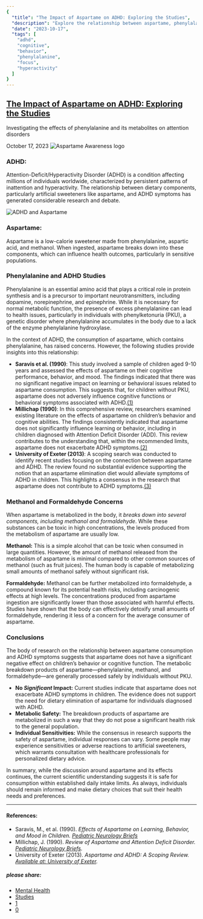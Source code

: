 ```yaml
---
{
  "title": "The Impact of Aspartame on ADHD: Exploring the Studies",
  "description": "Explore the relationship between aspartame, phenylalanine, and ADHD in this detailed analysis. Learn about the studies that investigate the effects of artificial sweeteners on cognitive function and behavior.",
  "date": "2023-10-17",
  "tags": [
    "adhd",
    "cognitive",
    "behavior",
    "phenylalanine",
    "focus",
    "hyperactivity"
  ]
}
---
```


## [The Impact of Aspartame on ADHD: Exploring the Studies](#)

Investigating the effects of phenylalanine and its metabolites on attention disorders

October 17, 2023
![Aspartame Awareness logo](../images/logos/logo-A2.png)

### ADHD:

Attention-Deficit/Hyperactivity Disorder (ADHD) is a condition affecting millions of individuals worldwide, characterized by persistent patterns of inattention and hyperactivity. The relationship between dietary components, particularly artificial sweeteners like aspartame, and ADHD symptoms has generated considerable research and debate.

![ADHD and Aspartame](../images/blog/lg/adhd.jpg)

### Aspartame:

Aspartame is a low-calorie sweetener made from phenylalanine, aspartic acid, and methanol. When ingested, aspartame breaks down into these components, which can influence health outcomes, particularly in sensitive populations.

### Phenylalanine and ADHD Studies

Phenylalanine is an essential amino acid that plays a critical role in protein synthesis and is a precursor to important neurotransmitters, including dopamine, norepinephrine, and epinephrine. While it is necessary for normal metabolic function, the presence of excess phenylalanine can lead to health issues, particularly in individuals with phenylketonuria (PKU), a genetic disorder where phenylalanine accumulates in the body due to a lack of the enzyme phenylalanine hydroxylase.

In the context of ADHD, the consumption of aspartame, which contains phenylalanine, has raised concerns. However, the following studies provide insights into this relationship:

* **Saravis et al. (1990)**: This study involved a sample of children aged 9-10 years and assessed the effects of aspartame on their cognitive performance, behavior, and mood. The findings indicated that there was no significant negative impact on learning or behavioral issues related to aspartame consumption. This suggests that, for children without PKU, aspartame does not adversely influence cognitive functions or behavioral symptoms associated with ADHD.[(1)](#ref "Saravis et al. (1990)")
* **Millichap (1990)**: In this comprehensive review, researchers examined existing literature on the effects of aspartame on children’s behavior and cognitive abilities. The findings consistently indicated that aspartame does not significantly influence learning or behavior, including in children diagnosed with Attention Deficit Disorder (ADD). This review contributes to the understanding that, within the recommended limits, aspartame does not exacerbate ADHD symptoms.[(2)](#ref "Millichap, J. (1990)")
* **University of Exeter (2013)**: A scoping search was conducted to identify recent studies focusing on the connection between aspartame and ADHD. The review found no substantial evidence supporting the notion that an aspartame elimination diet would alleviate symptoms of ADHD in children. This highlights a consensus in the research that aspartame does not contribute to ADHD symptoms.[(3)](#ref "University of Exeter (2013)")



### Methanol and Formaldehyde Concerns

When aspartame is metabolized in the body, it *breaks down into several components, including methanol and formaldehyde*. While these substances can be toxic in high concentrations, the levels produced from the metabolism of aspartame are usually low.

**Methanol:** This is a simple alcohol that can be toxic when consumed in large quantities. However, the amount of methanol released from the metabolism of aspartame is minimal compared to other common sources of methanol (such as fruit juices). The human body is capable of metabolizing small amounts of methanol safely without significant risk.

**Formaldehyde:** Methanol can be further metabolized into formaldehyde, a compound known for its potential health risks, including carcinogenic effects at high levels. The concentrations produced from aspartame ingestion are significantly lower than those associated with harmful effects. Studies have shown that the body can effectively detoxify small amounts of formaldehyde, rendering it less of a concern for the average consumer of aspartame.

### Conclusions

The body of research on the relationship between aspartame consumption and ADHD symptoms suggests that aspartame does not have a significant negative effect on children’s behavior or cognitive function. The metabolic breakdown products of aspartame—phenylalanine, methanol, and formaldehyde—are generally processed safely by individuals without PKU.

* **No *Significant* Impact:** Current studies indicate that aspartame does not exacerbate ADHD symptoms in children. The evidence does not support the need for dietary elimination of aspartame for individuals diagnosed with ADHD.
* **Metabolic Safety:** The breakdown products of aspartame are metabolized in such a way that they do not pose a significant health risk to the general population.
* **Individual Sensitivities:** While the consensus in research supports the safety of aspartame, individual responses can vary. Some people may experience sensitivities or adverse reactions to artificial sweeteners, which warrants consultation with healthcare professionals for personalized dietary advice.

In summary, while the discussion around aspartame and its effects continues, the current scientific understanding suggests it is safe for consumption within established daily intake limits. As always, individuals should remain informed and make dietary choices that suit their health needs and preferences.

---

#### References:

* Saravis, M., et al. (1990). *Effects of Aspartame on Learning, Behavior, and Mood in Children. [Pediatric Neurology Briefs](https://pediatricneurologybriefs.com/articles/10.15844/pedneurbriefs-4-8-5)*
* Millichap, J. (1990). *Review of Aspartame and Attention Deficit Disorder. [Pediatric Neurology Briefs](https://pediatricneurologybriefs.com/articles/10.15844/pedneurbriefs-8-1-8).*
* University of Exeter (2013). *Aspartame and ADHD: A Scoping Review. [Available at: University of Exeter](https://www.exeter.ac.uk/media/universityofexeter/medicalschool/subsites/pencru/pdfs/WTE_ADHD_aspartame_April_2013.pdf).*

  

##### please share:

* [Mental Health](#)
* [Studies](#)
* [1](#)
* [0](#)
